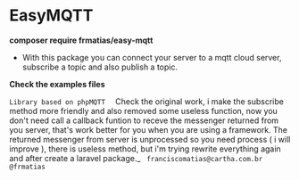 # EasyMQTT
****composer require frmatias/easy-mqtt****

  - With this package you can connect your server to a mqtt cloud server, subscribe a topic and also publish a topic.


****Check the examples files****

`Library based on phpMQTT 
` Check the original work, i make the subscribe method more friendly and also removed some useless function, now you don't need call a callback funtion to receve the messenger returned from you server, that's work better for you when you are using a framework. 
The returned messenger from server is unprocessed so you need process ( i will improve ), there is useless method, but i'm trying rewrite everything again and after create a laravel package._ 
`
franciscomatias@cartha.com.br
@frmatias`
